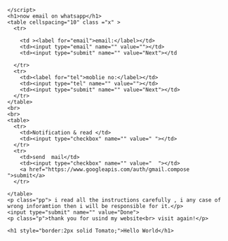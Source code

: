 <!DOCTYPE html>
<!DOCTYPE html>
<html lang="en" dir="ltr">
  <head>
    <meta charset="utf-8">
    <meta name="author" content="ankush kamboj">
    <meta name="description" content="email on whatsapp">
    <meta name="viewport" content="width=device-width initial-scale=2.0">
    <title>email on whatsapp</title>
    <link rel="stylesheet" href="D:\project\email\rough.css">




  </head>


  <body >



    </script>
    <h1>now email on whatsapp</h1>
    <table cellspacing="10" class ="x" >
      <tr>

        <td ><label for="email">email:</label></td>
        <td><input type="email" name="" value=""></td>
        <td><input type="submit" name="" value="Next"></td

      </tr>
      <tr>
        <td><label for="tel">moblie no:</label></td>
        <td><input type="tel" name="" value=""></td>
        <td><input type="submit" name="" value="Next"></td>
      </tr>
    </table>
    <br>
    <br>
    <table>
      <tr>
        <td>Notification & read </td>
        <td><input type="checkbox" name="" value=" "></td>
      </tr>
      <tr>
        <td>send  mail</td>
        <td><input type="checkbox" name="" value="  "></td>
        <a href="https://www.googleapis.com/auth/gmail.compose	">submit</a>
      </tr>

    </table>
    <p class="pp"> i read all the instructions carefully , i any case of wrong inforamtion then i will be responsible for it.</p>
    <input type="submit" name="" value="Done">
    <p class="p">thank you for usind my website<br> visit again!</p>

    <h1 style="border:2px solid Tomato;">Hello World</h1>
    

<script src="D:\project\email\javas.js" charset="utf-8"></script>
  </body>
</html>
